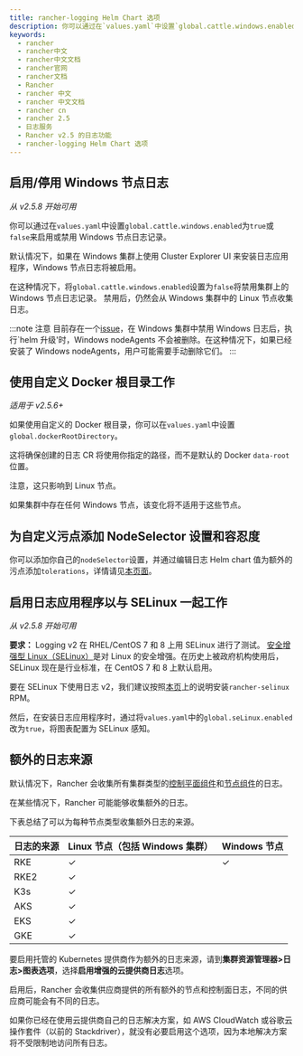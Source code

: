 ```yaml
---
title: rancher-logging Helm Chart 选项
description: 你可以通过在`values.yaml`中设置`global.cattle.windows.enabled`为`true`或`false`来启用或禁用 Windows 节点日志记录。
keywords:
  - rancher
  - rancher中文
  - rancher中文文档
  - rancher官网
  - rancher文档
  - Rancher
  - rancher 中文
  - rancher 中文文档
  - rancher cn
  - rancher 2.5
  - 日志服务
  - Rancher v2.5 的日志功能
  - rancher-logging Helm Chart 选项
---
```


## 启用/停用 Windows 节点日志

_从 v2.5.8 开始可用_

你可以通过在`values.yaml`中设置`global.cattle.windows.enabled`为`true`或`false`来启用或禁用 Windows 节点日志记录。

默认情况下，如果在 Windows 集群上使用 Cluster Explorer UI 来安装日志应用程序，Windows 节点日志将被启用。

在这种情况下，将`global.cattle.windows.enabled`设置为`false`将禁用集群上的 Windows 节点日志记录。
禁用后，仍然会从 Windows 集群中的 Linux 节点收集日志。

:::note 注意
目前存在一个[issue](https://github.com/rancher/rancher/issues/32325)，在 Windows 集群中禁用 Windows 日志后，执行`helm 升级'时，Windows nodeAgents 不会被删除。在这种情况下，如果已经安装了 Windows nodeAgents，用户可能需要手动删除它们。
:::

## 使用自定义 Docker 根目录工作

_适用于 v2.5.6+_

如果使用自定义的 Docker 根目录，你可以在`values.yaml`中设置`global.dockerRootDirectory`。

这将确保创建的日志 CR 将使用你指定的路径，而不是默认的 Docker `data-root`位置。

注意，这只影响到 Linux 节点。

如果集群中存在任何 Windows 节点，该变化将不适用于这些节点。

## 为自定义污点添加 NodeSelector 设置和容忍度

你可以添加你自己的`nodeSelector`设置，并通过编辑日志 Helm chart 值为额外的污点添加`tolerations`，详情请见[本页面](/docs/rancher2.5/logging/taints-tolerations/)。

## 启用日志应用程序以与 SELinux 一起工作

_从 v2.5.8 开始可用_

**要求：** Logging v2 在 RHEL/CentOS 7 和 8 上用 SELinux 进行了测试。
[安全增强型 Linux（SELinux）](https://en.wikipedia.org/wiki/Security-Enhanced_Linux)是对 Linux 的安全增强。在历史上被政府机构使用后，SELinux 现在是行业标准，在 CentOS 7 和 8 上默认启用。

要在 SELinux 下使用日志 v2，我们建议按照[本页](/docs/rancher2.5/security/selinux/)上的说明安装`rancher-selinux` RPM。

然后，在安装日志应用程序时，通过将`values.yaml`中的`global.seLinux.enabled`改为`true`，将图表配置为 SELinux 感知。

## 额外的日志来源

默认情况下，Rancher 会收集所有集群类型的[控制平面组件](https://kubernetes.io/docs/concepts/overview/components/#control-plane-components)和[节点组件](https://kubernetes.io/docs/concepts/overview/components/#node-components)的日志。

在某些情况下，Rancher 可能能够收集额外的日志。

下表总结了可以为每种节点类型收集额外日志的来源。

| 日志的来源 | Linux 节点（包括 Windows 集群） | Windows 节点 |
| :--------- | :------------------------------ | :----------- |
| RKE        | ✓                               | ✓            |
| RKE2       | ✓                               |              |
| K3s        | ✓                               |              |
| AKS        | ✓                               |              |
| EKS        | ✓                               |              |
| GKE        | ✓                               |              |

要启用托管的 Kubernetes 提供商作为额外的日志来源，请到**集群资源管理器>日志>图表选项**，选择**启用增强的云提供商日志**选项。

启用后，Rancher 会收集供应商提供的所有额外的节点和控制面日志，不同的供应商可能会有不同的日志。

如果你已经在使用云提供商自己的日志解决方案，如 AWS CloudWatch 或谷歌云操作套件（以前的 Stackdriver），就没有必要启用这个选项，因为本地解决方案将不受限制地访问所有日志。
